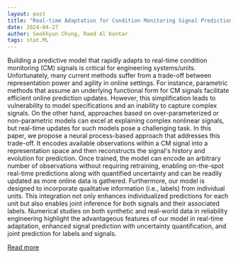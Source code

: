 ```yaml
---
layout: post
title: "Real-time Adaptation for Condition Monitoring Signal Prediction using Label-aware Neural Processes"
date: 2024-04-27
author: Seokhyun Chung, Raed Al Kontar
tags: stat.ML
---
```


Building a predictive model that rapidly adapts to real-time condition monitoring (CM) signals is critical for engineering systems/units. Unfortunately, many current methods suffer from a trade-off between representation power and agility in online settings. For instance, parametric methods that assume an underlying functional form for CM signals facilitate efficient online prediction updates. However, this simplification leads to vulnerability to model specifications and an inability to capture complex signals. On the other hand, approaches based on over-parameterized or non-parametric models can excel at explaining complex nonlinear signals, but real-time updates for such models pose a challenging task. In this paper, we propose a neural process-based approach that addresses this trade-off. It encodes available observations within a CM signal into a representation space and then reconstructs the signal's history and evolution for prediction. Once trained, the model can encode an arbitrary number of observations without requiring retraining, enabling on-the-spot real-time predictions along with quantified uncertainty and can be readily updated as more online data is gathered. Furthermore, our model is designed to incorporate qualitative information (i.e., labels) from individual units. This integration not only enhances individualized predictions for each unit but also enables joint inference for both signals and their associated labels. Numerical studies on both synthetic and real-world data in reliability engineering highlight the advantageous features of our model in real-time adaptation, enhanced signal prediction with uncertainty quantification, and joint prediction for labels and signals.

[Read more](https://arxiv.org/abs/2403.16377)